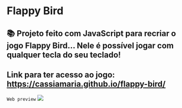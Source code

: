 #   Flappy Bird

## 📚 Projeto feito com JavaScript para recriar o jogo Flappy Bird... Nele é possível jogar com qualquer tecla do seu teclado!
## Link para ter acesso ao jogo: https://cassiamaria.github.io/flappy-bird/

`Web preview`
![](preview.gif)